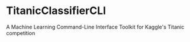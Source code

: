 # TitanicClassifierCLI
A Machine Learning Command-Line Interface Toolkit for Kaggle's Titanic competition
